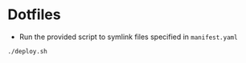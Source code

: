 # Dotfiles

* Run the provided script to symlink files specified in `manifest.yaml`

```bash
./deploy.sh
```
